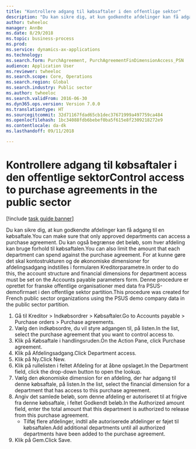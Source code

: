 ```yaml
--- 
title: "Kontrollere adgang til købsaftaler i den offentlige sektor"
description: "Du kan sikre dig, at kun godkendte afdelinger kan få adgang til en købsaftale."
author: twheeloc
manager: AnnBe
ms.date: 8/29/2018
ms.topic: business-process
ms.prod: 
ms.service: dynamics-ax-applications
ms.technology: 
ms.search.form: PurchAgreement, PurchAgreementFinDimensionAccess_PSN
audience: Application User
ms.reviewer: twheeloc
ms.search.scope: Core, Operations
ms.search.region: Global
ms.search.industry: Public sector
ms.author: twheeloc
ms.search.validFrom: 2016-06-30
ms.dyn365.ops.version: Version 7.0.0
ms.translationtype: HT
ms.sourcegitcommit: 32d71167fdad65cb1dec37671999a497759ca484
ms.openlocfilehash: 1bc34088fdb6bebef0ba5f615e8f2309218272e9
ms.contentlocale: da-dk
ms.lasthandoff: 09/11/2018

---
```

# <a name="control-access-to-purchase-agreements-in-the-public-sector"></a><span data-ttu-id="77e8d-103">Kontrollere adgang til købsaftaler i den offentlige sektor</span><span class="sxs-lookup"><span data-stu-id="77e8d-103">Control access to purchase agreements in the public sector</span></span>

[!include [task guide banner](../../includes/task-guide-banner.md)]

<span data-ttu-id="77e8d-104">Du kan sikre dig, at kun godkendte afdelinger kan få adgang til en købsaftale.</span><span class="sxs-lookup"><span data-stu-id="77e8d-104">You can make sure that only approved departments can access a purchase agreement.</span></span> <span data-ttu-id="77e8d-105">Du kan også begrænse det beløb, som hver afdeling kan bruge forhold til købsaftalen.</span><span class="sxs-lookup"><span data-stu-id="77e8d-105">You can also limit the amount that each department can spend against the purchase agreement.</span></span> <span data-ttu-id="77e8d-106">For at kunne gøre det skal kontostrukturen og de økonomiske dimensioner for afdelingsadgang indstilles i formularen Kreditorparametre.</span><span class="sxs-lookup"><span data-stu-id="77e8d-106">In order to do this, the account structure and financial dimensions for department access must be set on the Accounts payable parameters form.</span></span> <span data-ttu-id="77e8d-107">Denne procedure er oprettet for franske offentlige organisationer med data fra PSUS-demofirmaet i den offentlige sektor partition.</span><span class="sxs-lookup"><span data-stu-id="77e8d-107">This procedure was created for French public sector organizations using the PSUS demo company data in the public sector partition.</span></span>

1. <span data-ttu-id="77e8d-108">Gå til Kreditor > Indkøbsordrer > Købsaftaler.</span><span class="sxs-lookup"><span data-stu-id="77e8d-108">Go to Accounts payable > Purchase orders > Purchase agreements.</span></span>
2. <span data-ttu-id="77e8d-109">Vælg den indkøbsordre, du vil styre adgangen til, på listen.</span><span class="sxs-lookup"><span data-stu-id="77e8d-109">In the list, select the purchase agreement that you want to control access to.</span></span>
3. <span data-ttu-id="77e8d-110">Klik på Købsaftale i handlingsruden.</span><span class="sxs-lookup"><span data-stu-id="77e8d-110">On the Action Pane, click Purchase agreement.</span></span>
4. <span data-ttu-id="77e8d-111">Klik på Afdelingsadgang.</span><span class="sxs-lookup"><span data-stu-id="77e8d-111">Click Department access.</span></span>
5. <span data-ttu-id="77e8d-112">Klik på Ny.</span><span class="sxs-lookup"><span data-stu-id="77e8d-112">Click New.</span></span>
6. <span data-ttu-id="77e8d-113">Klik på rullelisten i feltet Afdeling for at åbne opslaget.</span><span class="sxs-lookup"><span data-stu-id="77e8d-113">In the Department field, click the drop-down button to open the lookup.</span></span>
7. <span data-ttu-id="77e8d-114">Vælg den økonomiske dimension for en afdeling, der har adgang til denne købsaftale, på listen.</span><span class="sxs-lookup"><span data-stu-id="77e8d-114">In the list, select the financial dimension for a department that has access to this purchase agreement.</span></span>
8. <span data-ttu-id="77e8d-115">Angiv det samlede beløb, som denne afdeling er autoriseret til at frigive fra denne købsaftale, i feltet Godkendt beløb.</span><span class="sxs-lookup"><span data-stu-id="77e8d-115">In the Authorized amount field, enter the total amount that this department is authorized to release from this purchase agreement.</span></span>
    * <span data-ttu-id="77e8d-116">Tilføj flere afdelinger, indtil alle autoriserede afdelinger er føjet til købsaftalen.</span><span class="sxs-lookup"><span data-stu-id="77e8d-116">Add additional departments until all authorized departments have been added to the purchase agreement.</span></span>  
9. <span data-ttu-id="77e8d-117">Klik på Gem.</span><span class="sxs-lookup"><span data-stu-id="77e8d-117">Click Save.</span></span>


